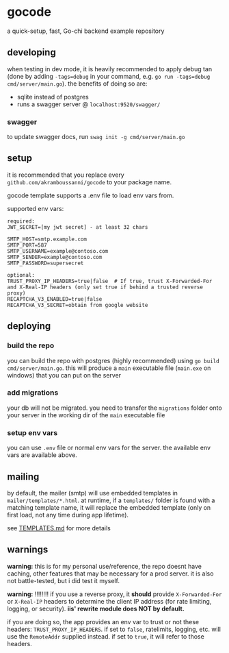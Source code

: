 # gocode
a quick-setup, fast, Go-chi backend example repository

## developing
when testing in dev mode, it is heavily recommended to apply debug tan (done by adding `-tags=debug` in your command, e.g. `go run -tags=debug cmd/server/main.go`). the benefits of doing so are:
- sqlite instead of postgres
- runs a swagger server @ `localhost:9520/swagger/`

### swagger
to update swagger docs, run `swag init -g cmd/server/main.go`

## setup
it is recommended that you replace every `github.com/akramboussanni/gocode` to your package name.

gocode template supports a .env file to load env vars from.

supported env vars:
```
required:
JWT_SECRET=[my jwt secret] - at least 32 chars

SMTP_HOST=smtp.example.com
SMTP_PORT=587
SMTP_USERNAME=example@contoso.com
SMTP_SENDER=example@contoso.com
SMTP_PASSWORD=supersecret

optional:
TRUST_PROXY_IP_HEADERS=true|false  # If true, trust X-Forwarded-For and X-Real-IP headers (only set true if behind a trusted reverse proxy)
RECAPTCHA_V3_ENABLED=true|false
RECAPTCHA_V3_SECRET=obtain from google website
```

## deploying
### build the repo
you can build the repo with postgres (highly recommended) using `go build cmd/server/main.go`. this will produce a `main` executable file (`main.exe` on windows) that you can put on the server

### add migrations
your db will not be migrated. you need to transfer the `migrations` folder onto your server in the working dir of the `main` executable file

### setup env vars
you can use `.env` file or normal env vars for the server. the available env vars are available above.

## mailing
by default, the mailer (smtp) will use embedded templates in `mailer/templates/*.html`. at runtime, if a `templates/` folder is found with a matching template name, it will replace the embedded template (only on first load, not any time during app lifetime).

see [TEMPLATES.md](internal/mailer/templates/TEMPLATES.md) for more details

## warnings
**warning:** this is for my personal use/reference, the repo doesnt have caching, other features that may be necessary for a prod server. it is also not battle-tested, but i did test it myself.

**warning:** ‼️‼️‼️‼️ if you use a reverse proxy, it **should** provide `X-Forwarded-For` or `X-Real-IP` headers to determine the client IP address (for rate limiting, logging, or security). **iis' rewrite module does NOT by default.**

if you are doing so, the app provides an env var to trust or not these headers: `TRUST_PROXY_IP_HEADERS`. if set to `false`, ratelimits, logging, etc. will use the `RemoteAddr` supplied instead. if set to `true`, it will refer to those headers.



